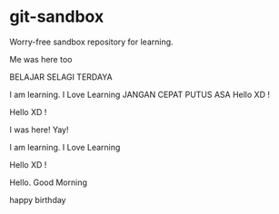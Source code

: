 # git-sandbox
Worry-free sandbox repository for learning.


Me was here too

BELAJAR SELAGI TERDAYA

I am learning.
I Love Learning
JANGAN CEPAT PUTUS ASA
Hello XD !

Hello XD !

I was here! Yay!

I am learning.
I Love Learning

Hello XD !

Hello. Good Morning

happy birthday
